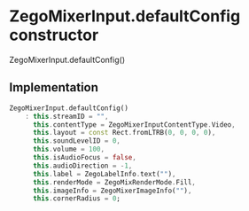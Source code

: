 


# ZegoMixerInput.defaultConfig constructor







ZegoMixerInput.defaultConfig()





## Implementation

```dart
ZegoMixerInput.defaultConfig()
    : this.streamID = "",
      this.contentType = ZegoMixerInputContentType.Video,
      this.layout = const Rect.fromLTRB(0, 0, 0, 0),
      this.soundLevelID = 0,
      this.volume = 100,
      this.isAudioFocus = false,
      this.audioDirection = -1,
      this.label = ZegoLabelInfo.text(""),
      this.renderMode = ZegoMixRenderMode.Fill,
      this.imageInfo = ZegoMixerImageInfo(""),
      this.cornerRadius = 0;
```







